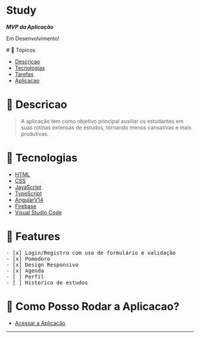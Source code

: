 <h1>Study</h1>
<p><b><i>MVP da Aplicação</i></b></p>

<p>
 Em Desenvolvimento!
</p>
# 📌 Tópicos

<!--ts-->

- [Descricao](#-Descricao)
- [Tecnologias](#-Tecnologias)
- [Tarefas](#-Features)
- [Aplicacao](#-Como-Posso-Rodar-a-Aplicacao?)
<!--te-->

# 📄 Descricao

> A aplicação tem como objetivo principal auxiliar os estudantes em suas rotinas extensas de estudos, tornando menos cansativas e mais produtivas.
# 🚀 Tecnologias

- [HTML](https://developer.mozilla.org/en-US/docs/Web/HTML)
- [CSS](https://developer.mozilla.org/pt-BR/docs/Web/CSS)
- [JavaScript](https://developer.mozilla.org/pt-BR/docs/Web/JavaScript)
- [TypeScript](https://www.typescriptlang.org)
- [AngularV14](https://angular.io/)
- [Firebase](https://firebase.google.com/docs?hl=pt-br)
- [Visual Studio Code](https://code.visualstudio.com/)

# 🎯 Features

<pre>
- [x] Login/Registro com uso de formulário e validação
- [x] Pomodoro
- [x] Design Responsivo
- [x] Agenda
- [ ] Perfil
- [ ] Historico de estudos
</pre>
# 📑 Como Posso Rodar a Aplicacao?

- [Acessar a Aplicação](https://angular-study-io.vercel.app)
-----------------------------------------------------------------------------
